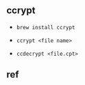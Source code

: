## ccrypt

+ `brew install ccrypt`

+ `ccrypt <file name>`
+ `ccdecrypt <file.cpt>`


## ref
<!--Copy right by yf@** -->